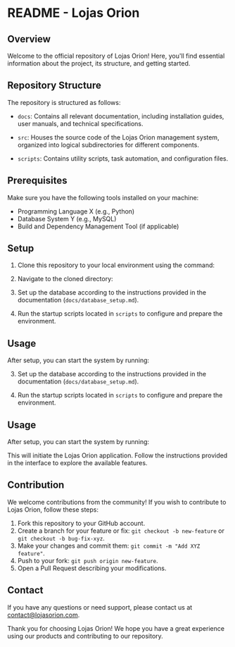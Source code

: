 # README - Lojas Orion

## Overview

Welcome to the official repository of Lojas Orion! Here, you'll find essential information about the project, its structure, and getting started.

## Repository Structure

The repository is structured as follows:

- `docs`: Contains all relevant documentation, including installation guides, user manuals, and technical specifications.

- `src`: Houses the source code of the Lojas Orion management system, organized into logical subdirectories for different components.

- `scripts`: Contains utility scripts, task automation, and configuration files.

## Prerequisites

Make sure you have the following tools installed on your machine:

- Programming Language X (e.g., Python)
- Database System Y (e.g., MySQL)
- Build and Dependency Management Tool (if applicable)

## Setup

1. Clone this repository to your local environment using the command:


2. Navigate to the cloned directory:



3. Set up the database according to the instructions provided in the documentation (`docs/database_setup.md`).

4. Run the startup scripts located in `scripts` to configure and prepare the environment.

## Usage

After setup, you can start the system by running:


3. Set up the database according to the instructions provided in the documentation (`docs/database_setup.md`).

4. Run the startup scripts located in `scripts` to configure and prepare the environment.

## Usage

After setup, you can start the system by running:


This will initiate the Lojas Orion application. Follow the instructions provided in the interface to explore the available features.

## Contribution

We welcome contributions from the community! If you wish to contribute to Lojas Orion, follow these steps:

1. Fork this repository to your GitHub account.
2. Create a branch for your feature or fix: `git checkout -b new-feature` or `git checkout -b bug-fix-xyz`.
3. Make your changes and commit them: `git commit -m "Add XYZ feature"`.
4. Push to your fork: `git push origin new-feature`.
5. Open a Pull Request describing your modifications.

## Contact

If you have any questions or need support, please contact us at contact@lojasorion.com.

Thank you for choosing Lojas Orion! We hope you have a great experience using our products and contributing to our repository.

